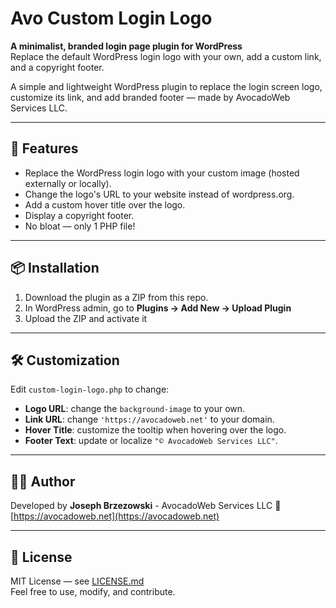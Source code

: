 # Avo Custom Login Logo

**A minimalist, branded login page plugin for WordPress**  
Replace the default WordPress login logo with your own, add a custom link, and a copyright footer.

A simple and lightweight WordPress plugin to replace the login screen logo, customize its link, and add branded footer — made by AvocadoWeb Services LLC.

---

## 🔧 Features
- Replace the WordPress login logo with your custom image (hosted externally or locally).
- Change the logo's URL to your website instead of wordpress.org.
- Add a custom hover title over the logo.
- Display a copyright footer.
- No bloat — only 1 PHP file!

---

## 📦 Installation

1. Download the plugin as a ZIP from this repo.
2. In WordPress admin, go to **Plugins → Add New → Upload Plugin**  
3. Upload the ZIP and activate it

---

## 🛠️ Customization

Edit `custom-login-logo.php` to change:
- **Logo URL**: change the `background-image` to your own.
- **Link URL**: change `'https://avocadoweb.net'` to your domain.
- **Hover Title**: customize the tooltip when hovering over the logo.
- **Footer Text**: update or localize `"© AvocadoWeb Services LLC"`.

---

## 🧑‍💻 Author

Developed by **Joseph Brzezowski** - AvocadoWeb Services LLC
🔗 [https://avocadoweb.net](https://avocadoweb.net)

---

## 📄 License

MIT License — see [LICENSE.md](LICENSE.md)  
Feel free to use, modify, and contribute.

